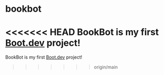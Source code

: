 # bookbot

<<<<<<< HEAD
BookBot is my first [Boot.dev](https://www.boot.dev) project!
=======
BookBot is my first [Boot.dev](https://www.boot.dev) project!
>>>>>>> origin/main
